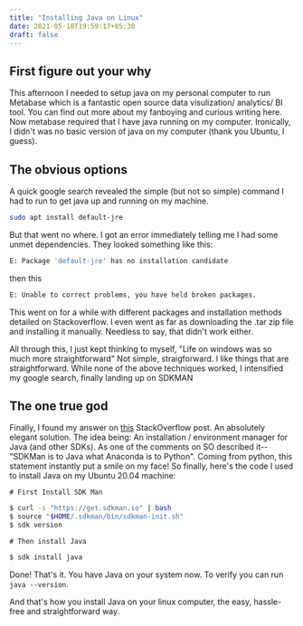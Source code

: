 ```yaml
---
title: "Installing Java on Linux"
date: 2021-05-18T19:59:17+05:30
draft: false
---
```


## First figure out your why
This afternoon I needed to setup java on my personal computer to run Metabase which is a fantastic open source data visulization/ analytics/ BI tool. You can find out more about my fanboying and curious writing here. Now metabase required that I have java running on my computer. Ironically, I didn't was no basic version of java on my computer (thank you Ubuntu, I guess).

## The obvious options
A quick google search revealed the simple (but not so simple) command I had to run to get java up and running on my machine.
```bash
sudo apt install default-jre
```
But that went no where. I got an error immediately telling me I had some unmet dependencies. They looked something like this:
```bash
E: Package 'default-jre' has no installation candidate
```
then this
```bash
E: Unable to correct problems, you have held broken packages.
```
This went on for a while with different packages and installation methods detailed on Stackoverflow.
I even went as far as downloading the .tar zip file and installing it manually. Needless to say, that didn't work either.

All through this, I just kept thinking to myself, "Life on windows was so much more straightforward" Not simple, straigforward. I like things that are straightforward.
While none of the above techniques worked, I intensified my google search, finally landing up on SDKMAN

## The one true god
Finally, I found my answer on [this](https://stackoverflow.com/questions/52504825/how-to-install-jdk-11-under-ubuntu) StackOverflow post.
An absolutely elegant solution. The idea being: An installation / environment manager for Java (and other SDKs). As one of the comments on SO described it-- "SDKMan is to Java what Anaconda is to Python". Coming from python, this statement instantly put a smile on my face!
So finally, here's the code I used to install Java on my Ubuntu 20.04 machine:

`# First Install SDK Man`
```bash
$ curl -s "https://get.sdkman.io" | bash
$ source "$HOME/.sdkman/bin/sdkman-init.sh"
$ sdk version

```
`# Then install Java`
```bash
$ sdk install java
```
Done! That's it. You have Java on your system now. To verify you can run `java --version`.

And that's how you install Java on your linux computer, the easy, hassle-free and straightforward way.
